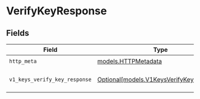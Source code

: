 # VerifyKeyResponse


## Fields

| Field                                                                            | Type                                                                             | Required                                                                         | Description                                                                      |
| -------------------------------------------------------------------------------- | -------------------------------------------------------------------------------- | -------------------------------------------------------------------------------- | -------------------------------------------------------------------------------- |
| `http_meta`                                                                      | [models.HTTPMetadata](../models/httpmetadata.md)                                 | :heavy_check_mark:                                                               | N/A                                                                              |
| `v1_keys_verify_key_response`                                                    | [Optional[models.V1KeysVerifyKeyResponse]](../models/v1keysverifykeyresponse.md) | :heavy_minus_sign:                                                               | The verification result                                                          |